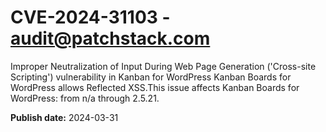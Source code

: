 # CVE-2024-31103 - audit@patchstack.com

Improper Neutralization of Input During Web Page Generation ('Cross-site Scripting') vulnerability in Kanban for WordPress Kanban Boards for WordPress allows Reflected XSS.This issue affects Kanban Boards for WordPress: from n/a through 2.5.21.



**Publish date:** 2024-03-31

